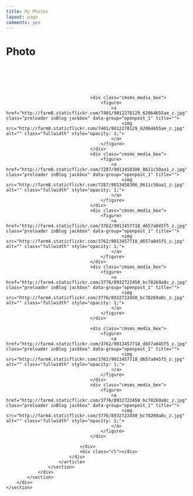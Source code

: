 ```yaml
---
title: My Photos
layout: page
comments: yes
---
```


<script type="text/javascript">
	var tpj=jQuery;
	tpj.noConflict();
	tpj(document).ready(function() {
		tpj('.photo_tab').attr('class', 'current_page_item');})
</script>

<div class="wrap_headline">
	<div class="headline">
		<h1>Photo</h1>
	</div>
</div>

<div class="container">
	<section id="middle">
		<div class="middle_inner">
			<section id="middle_content">
				<div class="entry">
					<section class="opened-article">
						<article class="portfolio hentry format-album project">
							<div class="entry-content project_content portfolio_container four_blocks">
								<div class="cmsms_media">	
									<div class="cmsms_media_box">
										<figure>
											<a href="http://farm9.staticflickr.com/8277/8940631287_27a74a6419_z.jpg" class="preloader inBlog jackbox" data-group="openpost_1" title="">
												<img src="http://farm9.staticflickr.com/8277/8940631287_27a74a6419_z.jpg" alt="" class="fullwidth" style="opacity: 1;">
											</a>
										</figure>
									</div>
									<div class="cmsms_media_box">
										<figure>
											<a href="http://farm3.staticflickr.com/2805/8941252442_4f0aa5ef34_z.jpg" class="preloader inBlog jackbox" data-group="openpost_1" title="">
												<img src="http://farm3.staticflickr.com/2805/8941252442_4f0aa5ef34_z.jpg" alt="" class="fullwidth" style="opacity: 1;">
											</a>
										</figure>
									</div>
									<div class="cmsms_media_box">
										<figure>
											<a href="http://farm8.staticflickr.com/7317/8940631901_2f95a32e1c_z.jpg" class="preloader inBlog jackbox" data-group="openpost_1" title="">
												<img src="http://farm8.staticflickr.com/7317/8940631901_2f95a32e1c_z.jpg" alt="" class="fullwidth" style="opacity: 1;">
											</a>
										</figure>
									</div>
									<div class="cmsms_media_box">
										<figure>
											<a href="http://farm4.staticflickr.com/3670/8940634287_aa5e9ebc03_z.jpg" class="preloader inBlog jackbox" data-group="openpost_1" title="">
												<img src="http://farm4.staticflickr.com/3670/8940634287_aa5e9ebc03_z.jpg" alt="" class="fullwidth" style="opacity: 1;">
											</a>
										</figure>
									</div>
									<div class="cmsms_media_box">
										<figure>
											<a href="http://farm9.staticflickr.com/8558/8940637473_95631e1e55_z.jpg" class="preloader inBlog jackbox" data-group="openpost_1" title="">
												<img src="http://farm9.staticflickr.com/8558/8940637473_95631e1e55_z.jpg" alt="" class="fullwidth" style="opacity: 1;">
											</a>
										</figure>
									</div>
									<div class="cmsms_media_box">
										<figure>
											<a href="http://farm4.staticflickr.com/3776/8932722450_bc78269a8c_z.jpg" class="preloader inBlog jackbox" data-group="openpost_1" title="">
												<img src="http://farm4.staticflickr.com/3776/8932722450_bc78269a8c_z.jpg" alt="" class="fullwidth" style="opacity: 1;">
											</a>
										</figure>
									</div>

									<div class="cmsms_media_box">
										<figure>
											<a href="http://farm8.staticflickr.com/7401/9012278129_62064655ae_z.jpg" class="preloader inBlog jackbox" data-group="openpost_1" title="">
												<img src="http://farm8.staticflickr.com/7401/9012278129_62064655ae_z.jpg" alt="" class="fullwidth" style="opacity: 1;">
											</a>
										</figure>
									</div>
									<div class="cmsms_media_box">
										<figure>
											<a href="http://farm8.staticflickr.com/7287/9013458306_8611c50aa1_z.jpg" class="preloader inBlog jackbox" data-group="openpost_1" title="">
												<img src="http://farm8.staticflickr.com/7287/9013458306_8611c50aa1_z.jpg" alt="" class="fullwidth" style="opacity: 1;">
											</a>
										</figure>
									</div>
									<div class="cmsms_media_box">
										<figure>
											<a href="http://farm4.staticflickr.com/3762/9013457718_d657a045f5_z.jpg" class="preloader inBlog jackbox" data-group="openpost_1" title="">
												<img src="http://farm4.staticflickr.com/3762/9013457718_d657a045f5_z.jpg" alt="" class="fullwidth" style="opacity: 1;">
											</a>
										</figure>
									</div>
									<div class="cmsms_media_box">
										<figure>
											<a href="http://farm4.staticflickr.com/3776/8932722450_bc78269a8c_z.jpg" class="preloader inBlog jackbox" data-group="openpost_1" title="">
												<img src="http://farm4.staticflickr.com/3776/8932722450_bc78269a8c_z.jpg" alt="" class="fullwidth" style="opacity: 1;">
											</a>
										</figure>
									</div>

									<div class="cmsms_media_box">
										<figure>
											<a href="http://farm4.staticflickr.com/3762/9013457718_d657a045f5_z.jpg" class="preloader inBlog jackbox" data-group="openpost_1" title="">
												<img src="http://farm4.staticflickr.com/3762/9013457718_d657a045f5_z.jpg" alt="" class="fullwidth" style="opacity: 1;">
											</a>
										</figure>
									</div>
									<div class="cmsms_media_box">
										<figure>
											<a href="http://farm4.staticflickr.com/3776/8932722450_bc78269a8c_z.jpg" class="preloader inBlog jackbox" data-group="openpost_1" title="">
												<img src="http://farm4.staticflickr.com/3776/8932722450_bc78269a8c_z.jpg" alt="" class="fullwidth" style="opacity: 1;">
											</a>
										</figure>
									</div>

								</div>
								<div class="cl"></div>
							</div>
						</article>
					</section>
				</div>
			</section>
		</div>
	</section>
</div>